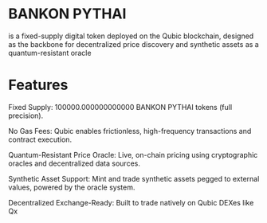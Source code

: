 # BANKON PYTHAI
is a fixed-supply digital token deployed on the Qubic blockchain, designed as the backbone for decentralized price discovery and synthetic assets as a quantum-resistant oracle

# Features
Fixed Supply: 100000.000000000000 BANKON PYTHAI tokens (full precision).

No Gas Fees: Qubic enables frictionless, high-frequency transactions and contract execution.

Quantum-Resistant Price Oracle: Live, on-chain pricing using cryptographic oracles and decentralized data sources.

Synthetic Asset Support: Mint and trade synthetic assets pegged to external values, powered by the oracle system.

Decentralized Exchange-Ready: Built to trade natively on Qubic DEXes like Qx
